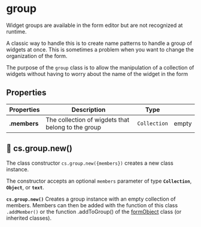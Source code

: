 # group

Widget groups are available in the form editor but are not recognized at runtime. 

A classic way to handle this is to create name patterns to handle a group of widgets at once. This is sometimes a problem when you want to change the organization of the form.

The purpose of the `group` class is to allow the manipulation of a collection of widgets without having to worry about the name of the widget in the form

## Properties

|Properties|Description|Type||
|----------|-----------|:--:|-------|
|**.members** | The collection of wigdets that belong to the group | `Collection`| empty |


## 🔸 cs.group.new()

The class constructor `cs.group.new({members})` creates a new class instance.

The constructor accepts an optional `members` parameter of type **`Collection`**, **`Object`**, or **`text`**.

**`cs.group.new()`** Creates a group instance with an empty collection of members. Members can then be added with the function of this class `.addMember()` or the function .addToGroup() of the [formObject](formObject.md) class (or inherited classes).